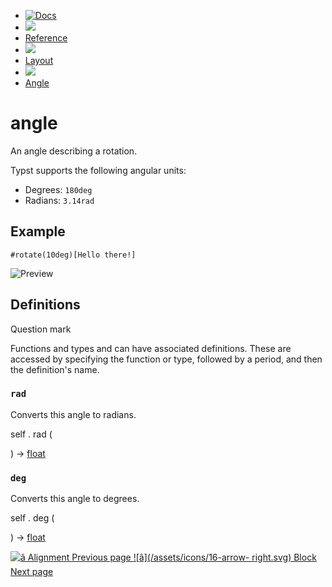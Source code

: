   * [ ![Docs](/assets/icons/16-docs-dark.svg) ](/docs)
  * ![](/assets/icons/16-arrow-right.svg)
  * [ Reference ](/docs/reference/)
  * ![](/assets/icons/16-arrow-right.svg)
  * [ Layout ](/docs/reference/layout/)
  * ![](/assets/icons/16-arrow-right.svg)
  * [ Angle ](/docs/reference/layout/angle/)

#  angle

An angle describing a rotation.

Typst supports the following angular units:

  * Degrees: ` 180deg  `
  * Radians: ` 3.14rad  `

##  Example

    
    
    #rotate(10deg)[Hello there!]
    

![Preview](/assets/docs/bDyrcLTzr2eRmGWeZRN2_QAAAAAAAAAA.png)

##  Definitions

Question mark

Functions and types and can have associated definitions. These are accessed by
specifying the function or type, followed by a period, and then the
definition's name.

###  ` rad `

Converts this angle to radians.

self  .  rad  (

)  -> [ float ](/docs/reference/foundations/float/)

###  ` deg `

Converts this angle to degrees.

self  .  deg  (

)  -> [ float ](/docs/reference/foundations/float/)

[ ![â](/assets/icons/16-arrow-right.svg) Alignment  Previous page
](/docs/reference/layout/alignment/) [ ![â](/assets/icons/16-arrow-
right.svg) Block  Next page  ](/docs/reference/layout/block/)


